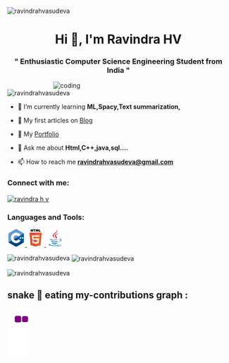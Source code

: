<p align="left"> <img src="[https://komarev.com/ghpvc/?username=ravindrahvasudeva&label=Profile%20views&color=0e75b6&style=flat](https://www.canva.com/design/DAFeyT4SU8k/JXMkhHPORQ_pq7HcibClcw/edit?utm_content=DAFeyT4SU8k&utm_campaign=designshare&utm_medium=link2&utm_source=sharebutton)" alt="ravindrahvasudeva" /> </p>
<h1 align="center">Hi 👋, I'm Ravindra HV</h1>
<h3 align="center">" Enthusiastic Computer Science Engineering Student from India "</h3>
<img align ="right" alt="coding" width="400" src="https://miro.medium.com/max/828/0*7Q3yvSIv_t0ioJ-Z.gif">
<p align="left"> <img src="https://komarev.com/ghpvc/?username=ravindrahvasudeva&label=Profile%20views&color=0e75b6&style=flat" alt="ravindrahvasudeva" /> </p>

- 🌱 I’m currently learning **ML,Spacy,Text summarization,**

- 📝 My first articles on [Blog](http://surl.li/dlbtn)

- 🦾 My  [Portfolio](https://ravindrahvasudeva.github.io/)

- 💬 Ask me about **Html,C++,java,sql....**

- 📫 How to reach me **ravindrahvasudeva@gmail.com**

<h3 align="left">Connect with me:</h3>
<p align="left">
<a href="https://www.linkedin.com/in/ravindra-h-v-141555219/" target="blank"><img align="center" src="https://raw.githubusercontent.com/rahuldkjain/github-profile-readme-generator/master/src/images/icons/Social/linked-in-alt.svg" alt="ravindra h v" height="30" width="40" /></a>
</p>

<h3 align="left">Languages and Tools:</h3>
<p align="left"> <a href="https://www.w3schools.com/cpp/" target="_blank" rel="noreferrer"> <img src="https://raw.githubusercontent.com/devicons/devicon/master/icons/cplusplus/cplusplus-original.svg" alt="cplusplus" width="40" height="40"/> </a> <a href="https://www.w3.org/html/" target="_blank" rel="noreferrer"> <img src="https://raw.githubusercontent.com/devicons/devicon/master/icons/html5/html5-original-wordmark.svg" alt="html5" width="40" height="40"/> </a> <a href="https://www.java.com" target="_blank" rel="noreferrer"> <img src="https://raw.githubusercontent.com/devicons/devicon/master/icons/java/java-original.svg" alt="java" width="40" height="40"/> </a> </p>

<p><img align="left" src="https://github-readme-stats.vercel.app/api/top-langs?username=ravindrahvasudeva&show_icons=true&locale=en&layout=compact" alt="ravindrahvasudeva" /></p>

<p>&nbsp;<img align="center" src="https://github-readme-stats.vercel.app/api?username=ravindrahvasudeva&show_icons=true&locale=en" alt="ravindrahvasudeva" /></p>

<p><img align="center" src="https://github-readme-streak-stats.herokuapp.com/?user=ravindrahvasudeva&" alt="ravindrahvasudeva" /></p>

## snake 🐍 eating my-contributions graph :
![snake gif](
https://github.com/ravindrahvasudeva/ravindrahvasudeva/blob/output/github-contribution-grid-snake.gif)
